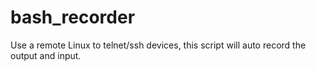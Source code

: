 # bash_recorder
Use a remote Linux to telnet/ssh devices, this script will auto record the output and input.
